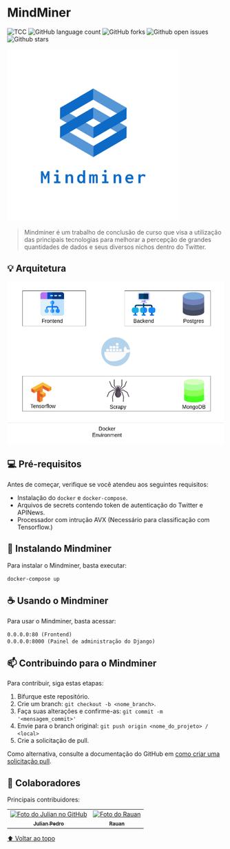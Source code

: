 # MindMiner

<!---Esses são exemplos. Veja https://shields.io para outras pessoas ou para personalizar este conjunto de escudos. Você pode querer incluir dependências, status do projeto e informações de licença aqui--->

![TCC](https://img.shields.io/badge/Unigran-Tcc-blue?style=for-the-badge)
![GitHub language count](https://img.shields.io/badge/LANGUAGES-6-orange?style=for-the-badge)
![GitHub forks](https://img.shields.io/github/forks/JulianPedro/mindminer?style=for-the-badge)
![Github open issues](https://img.shields.io/github/issues/JulianPedro/mindminer?style=for-the-badge)
![Github stars](https://img.shields.io/github/stars/JulianPedro/mindminer?color=purple&style=for-the-badge)



<img src="docs/logo.png" alt="Mindminer"  width="400" height="400">

> Mindminer é um trabalho de conclusão de curso que visa a utilização das principais tecnologias para melhorar a percepção de grandes quantidades de dados e seus diversos nichos dentro do Twitter.

## 💡 Arquitetura

![Diagram](docs/diagram.png)

## 💻 Pré-requisitos

Antes de começar, verifique se você atendeu aos seguintes requisitos:
* Instalação do `docker` e `docker-compose`.
* Arquivos de secrets contendo token de autenticação do Twitter e APINews.
* Processador com intrução AVX (Necessário para classificação com Tensorflow.)

## 🚀 Instalando Mindminer

Para instalar o Mindminer, basta executar:

```
docker-compose up
```

## ☕ Usando o Mindminer

Para usar o Mindminer, basta acessar:

```
0.0.0.0:80 (Frontend)
0.0.0.0:8000 (Painel de administração do Django)
```

## 📫 Contribuindo para o Mindminer
Para contribuir, siga estas etapas:

1. Bifurque este repositório.
2. Crie um branch: `git checkout -b <nome_branch>`.
3. Faça suas alterações e confirme-as: `git commit -m '<mensagem_commit>'`
4. Envie para o branch original: `git push origin <nome_do_projeto> / <local>`
5. Crie a solicitação de pull.

Como alternativa, consulte a documentação do GitHub em [como criar uma solicitação pull](https://help.github.com/en/github/collaborating-with-issues-and-pull-requests/creating-a-pull-request).

## 🤝 Colaboradores

Principais contribuidores:

<table>
  <tr>
    <td align="center">
      <a href="https://github.com/JulianPedro">
        <img src="https://avatars3.githubusercontent.com/u/18649453" width="100px;" alt="Foto do Julian no GitHub"/><br>
        <sub>
          <b>Julian Pedro</b>
        </sub>
      </a>
    </td>
    <td align="center">
      <a href="#">
        <img src="https://avatars3.githubusercontent.com/u/34729275" width="100px;" alt="Foto do Rauan"/><br>
        <sub>
          <b>Rauan</b>
        </sub>
      </a>
    </td>
  </tr>
</table>

[⬆ Voltar ao topo](#nome-do-projeto)<br>
